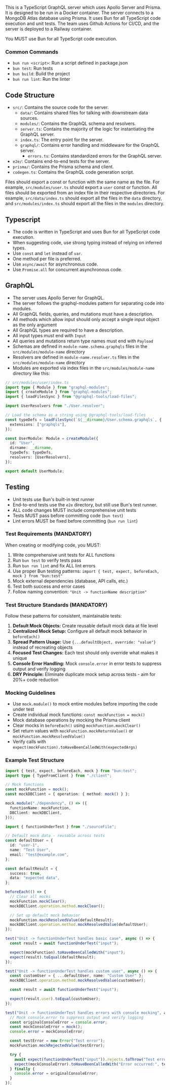 This is a TypeScript GraphQL server which uses Apollo Server and Prisma. It is designed to be run in a Docker container. The server connects to a MongoDB Atlas database using Prisma. It uses Bun for all TypeScript code execution and unit tests. The team uses Github Actions for CI/CD, and the server is deployed to a Railway container.

You MUST use Bun for all TypeScript code execution.

### Common Commands

- `bun run <script>`: Run a script defined in package.json
- `bun test`: Run tests
- `bun build`: Build the project
- `bun run lint`: Run the linter

## Code Structure

- `src/`: Contains the source code for the server.
  - `data/`: Contains shared files for talking with downstream data sources.
  - `modules/`: Contains the GraphQL schema and resolvers.
  - `server.ts`: Contains the majority of the logic for instantiating the GraphQL server.
  - `index.ts`: The entry point for the server.
  - `graphql/`: Contains error handling and middleware for the GraphQL server.
    - `errors.ts`: Contains standardized errors for the GraphQL server.
- `e2e/`: Contains end-to-end tests for the server.
- `prisma/`: Contains the Prisma schema and client.
- `codegen.ts`: Contains the GraphQL code generation script.

Files should export a const or function with the same name as the file. For example, `src/modules/user.ts` should export a `user` const or function. All files should be exported from an index file in their respective directories. For example, `src/data/index.ts` should export all the files in the `data` directory, and `src/modules/index.ts` should export all the files in the `modules` directory.

## Typescript

- The code is written in TypeScript and uses Bun for all TypeScript code execution.
- When suggesting code, use strong typing instead of relying on inferred types.
- Use `const` and `let` instead of `var`.
- One method per file is preferred.
- Use `async/await` for asynchronous code.
- Use `Promise.all` for concurrent asynchronous code.

## GraphQL

- The server uses Apollo Server for GraphQL.
- The server follows the graphql-modules pattern for separating code into modules.
- All GraphQL fields, queries, and mutations must have a description.
- All methods which allow input should only accept a single input object as the only argument
- All GraphQL types are required to have a description.
- All input types must end with `Input`
- All queries and mutations return type names must end with `Payload`
- Schemas are defined in `module-name.schema.graphqls` files in the `src/modules/module-name` directory
- Resolvers are defined in `module-name.resolver.ts` files in the `src/modules/module-name` directory
- Modules are exported via index files in the `src/modules/module-name` directory like this:

```ts
// src/modules/user/index.ts
import type { Module } from "graphql-modules";
import { createModule } from "graphql-modules";
import { loadFilesSync } from "@graphql-tools/load-files";

import UserResolvers from "./User.resolver";

// Load the schema as a string using @graphql-tools/load-files
const typeDefs = loadFilesSync(`${__dirname}/User.schema.graphqls`, {
  extensions: ["graphqls"],
});

const UserModule: Module = createModule({
  id: "User",
  dirname: __dirname,
  typeDefs: typeDefs,
  resolvers: [UserResolvers],
});

export default UserModule;
```

## Testing

- Unit tests use Bun's built-in test runner
- End-to-end tests use the `e2e` directory, but still use Bun's test runner.
- ALL code changes MUST include comprehensive unit tests
- Tests MUST pass before committing code (`bun test`)
- Lint errors MUST be fixed before committing (`bun run lint`)

### Test Requirements (MANDATORY)

When creating or modifying code, you MUST:

1. Write comprehensive unit tests for ALL functions
2. Run `bun test` to verify tests pass
3. Run `bun run lint` and fix ALL lint errors
4. Use proper Bun testing patterns: `import { test, expect, beforeEach, mock } from "bun:test"`
5. Mock external dependencies (database, API calls, etc.)
6. Test both success and error cases
7. Follow naming convention: `"Unit -> functionName description"`

### Test Structure Standards (MANDATORY)

Follow these patterns for consistent, maintainable tests:

1. **Default Mock Objects:** Create reusable default mock data at file level
2. **Centralized Mock Setup:** Configure all default mock behavior in `beforeEach()`
3. **Spread Pattern Usage:** Use `{...defaultObject, override: "value"}` instead of recreating objects
4. **Focused Test Changes:** Each test should only override what makes it unique
5. **Console Error Handling:** Mock `console.error` in error tests to suppress output and verify logging
6. **DRY Principle:** Eliminate duplicate mock setup across tests - aim for 20%+ code reduction

### Mocking Guidelines

- Use `mock.module()` to mock entire modules before importing the code under test
- Create individual mock functions: `const mockFunction = mock()`
- Mock database operations by mocking the Prisma client
- Clear mocks in `beforeEach()` using `mockFunction.mockClear()`
- Set return values with `mockFunction.mockReturnValue()` or `mockFunction.mockResolvedValue()`
- Verify calls with `expect(mockFunction).toHaveBeenCalledWith(expectedArgs)`

### Example Test Structure

```typescript
import { test, expect, beforeEach, mock } from "bun:test";
import type { TypeFromClient } from "./client";

// Mock functions
const mockFunction = mock();
const mockDBClient = { operation: { method: mock() } };

mock.module("./dependency", () => ({
  functionName: mockFunction,
  DBClient: mockDBClient,
}));

import { functionUnderTest } from "./sourceFile";

// Default mock data - reusable across tests
const defaultUser = {
  id: "user-1",
  name: "Test User",
  email: "test@example.com",
};

const defaultResult = {
  success: true,
  data: "expected data",
};

beforeEach(() => {
  // Clear all mocks
  mockFunction.mockClear();
  mockDBClient.operation.method.mockClear();

  // Set up default mock behavior
  mockFunction.mockResolvedValue(defaultResult);
  mockDBClient.operation.method.mockResolvedValue(defaultUser);
});

test("Unit -> functionUnderTest handles basic case", async () => {
  const result = await functionUnderTest("input");

  expect(mockFunction).toHaveBeenCalledWith("input");
  expect(result).toEqual(defaultResult);
});

test("Unit -> functionUnderTest handles custom user", async () => {
  const customUser = { ...defaultUser, name: "Custom User" };
  mockDBClient.operation.method.mockResolvedValue(customUser);

  const result = await functionUnderTest("input");

  expect(result.user).toEqual(customUser);
});

test("Unit -> functionUnderTest handles errors with console mocking", async () => {
  // Mock console.error to suppress output and verify logging
  const originalConsoleError = console.error;
  const mockConsoleError = mock();
  console.error = mockConsoleError;

  const testError = new Error("Test error");
  mockFunction.mockRejectedValue(testError);

  try {
    await expect(functionUnderTest("input")).rejects.toThrow("Test error");
    expect(mockConsoleError).toHaveBeenCalledWith("Error occurred:", testError);
  } finally {
    console.error = originalConsoleError;
  }
});
```
